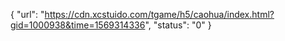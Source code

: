 { "url": "https://cdn.xcstuido.com/tgame/h5/caohua/index.html?gid=1000938&time=1569314336", "status": "0" }
